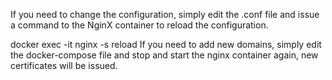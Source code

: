 If you need to change the configuration, simply edit the .conf file and issue a command to the NginX container to reload the configuration.

docker exec -it <nginx container name> nginx -s reload
If you need to add new domains, simply edit the docker-compose file and stop and start the nginx container again, new certificates will be issued.